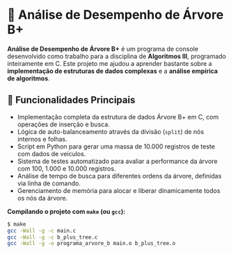 # 🌳 Análise de Desempenho de Árvore B+

**Análise de Desempenho de Árvore B+** é um programa de console desenvolvido como trabalho para a disciplina de **Algoritmos III**, programado inteiramente em C. Este projeto me ajudou a aprender bastante sobre a **implementação de estruturas de dados complexas** e a **análise empírica de algoritmos**.

## 🎲 Funcionalidades Principais
- Implementação completa da estrutura de dados Árvore B+ em C, com operações de inserção e busca.
- Lógica de auto-balanceamento através da divisão (`split`) de nós internos e folhas.
- Script em Python para gerar uma massa de 10.000 registros de teste com dados de veículos.
- Sistema de testes automatizado para avaliar a performance da árvore com 100, 1.000 e 10.000 registros.
- Análise de tempo de busca para diferentes ordens da árvore, definidas via linha de comando.
- Gerenciamento de memória para alocar e liberar dinamicamente todos os nós da árvore.


**Compilando o projeto com `make` (ou `gcc`):**
```bash
$ make
gcc -Wall -g -c main.c
gcc -Wall -g -c b_plus_tree.c
gcc -Wall -g -o programa_arvore_b main.o b_plus_tree.o